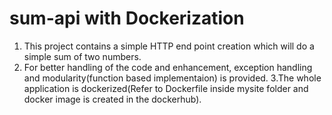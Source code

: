 # sum-api with Dockerization
1. This project contains a simple HTTP end point creation which will do a simple sum of two numbers.
2. For better handling of the code and enhancement, exception handling and modularity(function based implementaion) is provided.
3.The whole application is dockerized(Refer to Dockerfile inside mysite folder and docker image is created in the dockerhub).


